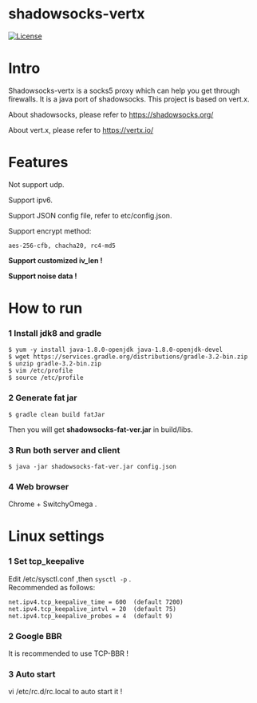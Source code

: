 shadowsocks-vertx
================

[![License](http://img.shields.io/:license-apache-blue.svg?style=flat-square)](http://www.apache.org/licenses/LICENSE-2.0.html)

Intro
===========

Shadowsocks-vertx is a socks5 proxy which can help you get through firewalls. It is a java port of shadowsocks. This project is based on vert.x.

About shadowsocks, please refer to https://shadowsocks.org/

About vert.x, please refer to https://vertx.io/

Features
===========

Not support udp.

Support ipv6.

Support JSON config file, refer to etc/config.json. 

Support encrypt method:

    aes-256-cfb, chacha20, rc4-md5


**Support customized iv_len !**

**Support noise data !**


How to run
===========

### 1 Install jdk8 and gradle
```
$ yum -y install java-1.8.0-openjdk java-1.8.0-openjdk-devel
$ wget https://services.gradle.org/distributions/gradle-3.2-bin.zip
$ unzip gradle-3.2-bin.zip
$ vim /etc/profile
$ source /etc/profile
```

### 2 Generate fat jar
```
$ gradle clean build fatJar
```

Then you will get **shadowsocks-fat-ver.jar** in build/libs.

### 3 Run both server and client
```
$ java -jar shadowsocks-fat-ver.jar config.json
```

### 4 Web browser

Chrome + SwitchyOmega .



Linux settings
===========

### 1 Set tcp_keepalive

Edit /etc/sysctl.conf ,then ```sysctl -p``` .  
Recommended as follows:

    net.ipv4.tcp_keepalive_time = 600  (default 7200)  
    net.ipv4.tcp_keepalive_intvl = 20  (default 75)  
    net.ipv4.tcp_keepalive_probes = 4  (default 9)
 

### 2 Google BBR
It is recommended to use TCP-BBR !

### 3 Auto start
vi /etc/rc.d/rc.local to auto start it !
